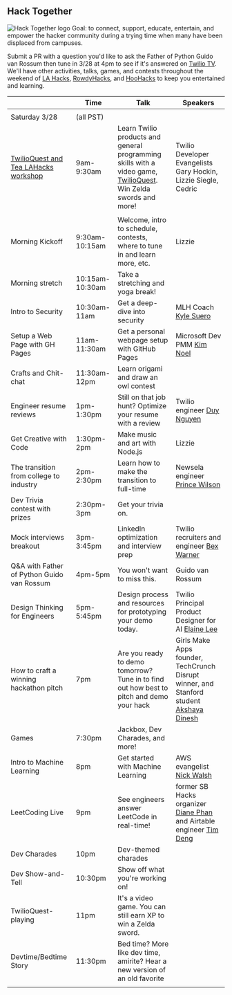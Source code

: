 ## Hack Together
![Hack Together logo](hacktogether.png)
Goal: to connect, support, educate, entertain, and empower the hacker community during a trying time when many have been displaced from campuses.

Submit a PR with a question you'd like to ask the Father of Python Guido van Rossum then tune in 3/28 at 4pm to see if it's answered on [Twilio TV](https://twitch.tv/twilio). We'll have other activities, talks, games, and contests throughout the weekend of [LA Hacks](https://lahacks.com/), [RowdyHacks](https://www.rowdyhacks.io/), and [HooHacks](https://www.hoohacks.io/) to keep you entertained and learning.

|                                            | Time            | Talk                                                                                     | Speakers                                                                                 |
|--------------------------------------------|-----------------|------------------------------------------------------------------------------------------|-----------------------------------------------------------------------------------------|
 |                                                                                         |
| Saturday 3/28                              |  (all PST)               |                                                                                         |
| [TwilioQuest and Tea LAHacks workshop](https://lahacks.com/link/twilio)                        | 9am-9:30am | Learn Twilio products and general programming skills with a video game, [TwilioQuest](twilio.com/quest). Win Zelda swords and more!      | Twilio Developer Evangelists Gary Hockin, Lizzie Siegle, Cedric                                                      |
|                                            |                                          |                                                                                         |
| Morning Kickoff                            | 9:30am-10:15am        | Welcome, intro to schedule, contests, where to tune in and learn more, etc.       | Lizzie                                                                           |
| Morning stretch                            | 10:15am-10:30am    | Take a stretching and yoga break!                                    |                                                                                         |
| Intro to Security                          | 10:30am-11am    | Get a deep-dive into security                                                       | MLH Coach [Kyle Suero](https://kylesuero.com/)                                                              |
| Setup a Web Page with GH Pages             | 11am-11:30am    | Get a personal webpage setup with GitHub Pages                                           | Microsoft Dev PMM [Kim Noel](https://twitter.com/NoelKM)                                                              |
| Crafts and Chit-chat                       | 11:30am-12pm    | Learn origami and draw an owl contest                                                    |                                                                                         |
| Engineer resume reviews                    | 1pm-1:30pm      | Still on that job hunt? Optimize your resume with a review                                                                 | Twilio engineer [Duy Nguyen](https://www.linkedin.com/in/aiden-nguyen/)                                                              |
| Get Creative with Code                     | 1:30pm-2pm      | Make music and art with Node.js                                                     |       Lizzie                                                                                  |
| The transition from college to industry    | 2pm-2:30pm      | Learn how to make the transition to full-time                                            | Newsela engineer [Prince Wilson](https://twitter.com/maxcell)                                                          |
| Dev Trivia contest with prizes                         | 2:30pm-3pm      | Get your trivia on.                                                                              |                                                                                         |
| Mock interviews breakout                   | 3pm-3:45pm      | LinkedIn optimization and interview prep                                                 | Twilio recruiters and engineer [Bex Warner](https://twitter.com/hiimbexo)                                               |
| Q&A with Father of Python Guido van Rossum | 4pm-5pm         | You won't want to miss this. | Guido van Rossum                                                                        |
| Design Thinking for Engineers              | 5pm-5:45pm      | Design process and resources for prototyping your demo today.                                        | Twilio Principal Product Designer for AI [Elaine Lee](https://medium.com/@elainelee)                                            |
| How to craft a winning hackathon pitch     | 7pm             | Are you ready to demo tomorrow? Tune in to find out how best to pitch and demo your hack | Girls Make Apps founder, TechCrunch Disrupt winner, and Stanford student [Akshaya Dinesh](http://akshayadinesh.me/) |
| Games            | 7:30pm          | Jackbox, Dev Charades, and more!                                                                                    |                                                                                         |
| Intro to Machine Learning                  | 8pm             | Get started with Machine Learning                                                                        | AWS evangelist [Nick Walsh](https://twitter.com/TheNickWalsh)                                                               |
| LeetCoding Live                           | 9pm             | See engineers answer LeetCode in real-time!                                              | former SB Hacks organizer [Diane Phan](https://dianephan.github.io/) and Airtable engineer [Tim Deng](https://timdeng2324.github.io/)                     |
| Dev Charades                               | 10pm            | Dev-themed charades                                                                                                    |                                                                                         |
| Dev Show-and-Tell                          | 10:30pm         | Show off what you're working on!                                                                                       |                                                                                         |
| TwilioQuest-playing                        | 11pm            |It's a video game. You can still earn XP to win a Zelda sword.                                                                                                                        |                                                                                         |
| Devtime/Bedtime Story                      | 11:30pm         | Bed time? More like dev time, amirite? Hear a new version of an old favorite                                           |                                                                                         |
|                                            |                 |                                                                                                                        |                                                                                         |
